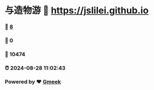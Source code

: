 # 与造物游 :link: https://jslilei.github.io 
### :page_facing_up: [8](https://jslilei.github.io/tag.html) 
### :speech_balloon: 0 
### :hibiscus: 10474 
### :alarm_clock: 2024-08-28 11:02:43 
### Powered by :heart: [Gmeek](https://github.com/Meekdai/Gmeek)
